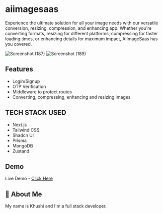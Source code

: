 # aiimagesaas

Experience the ultimate solution for all your image needs with our versatile conversion, resizing, compression, and enhancing app. Whether you're converting formats, resizing for different platforms, compressing for faster loading times, or enhancing details for maximum impact, AiImageSaas has you covered.

![Screenshot (187)](https://github.com/Khushirm/aiimagesaas/assets/97796072/aab9dea9-5e34-4cbd-a1f9-5c9795615b16)
![Screenshot (189)](https://github.com/Khushirm/aiimagesaas/assets/97796072/4615100a-90b2-434b-9b62-74eefb0c0f3c)



## Features

- Login/Signup
- OTP Verification
- Middleware to protect routes
- Converting, compressing, enhancing and resizing images

## TECH STACK USED

- Next.js
- Tailwind CSS
- Shadcn UI
- Prisma
- MongoDB
- Zustand


## Demo

Live Demo - [Click Here](https://aiimagesaas.vercel.app)

## 🚀 About Me

My name is Khushi and I'm a full stack developer.
